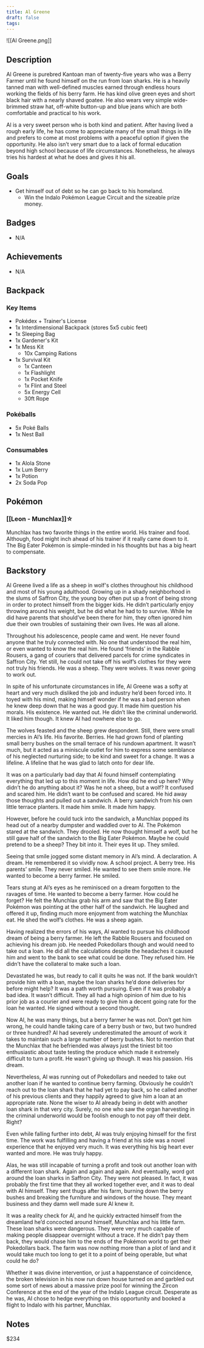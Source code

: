 ```yaml
---
title: Al Greene
draft: false
tags:
---
```

![[Al Greene.png]]
## Description
Al Greene is purebred Kantoan man of twenty-five years who was a Berry Farmer until he found himself on the run from loan sharks. He is a heavily tanned man with well-defined muscles earned through endless hours working the fields of his berry farm. He has kind olive green eyes and short black hair with a nearly shaved goatee. He also wears very simple wide-brimmed straw hat, off-white button-up and blue jeans which are both comfortable and practical to his work.

Al is a very sweet person who is both kind and patient. After having lived a rough early life, he has come to appreciate many of the small things in life and prefers to come at most problems with a peaceful option if given the opportunity. He also isn’t very smart due to a lack of formal education beyond high school because of life circumstances. Nonetheless, he always tries his hardest at what he does and gives it his all.

## Goals
- Get himself out of debt so he can go back to his homeland.
	- Win the Indalo Pokémon League Circuit and the sizeable prize money.

## Badges
- N/A

## Achievements
- N/A

## Backpack

### Key Items
- Pokédex + Trainer's License
- 1x Interdimensional Backpack (stores 5x5 cubic feet)
- 1x Sleeping Bag
- 1x Gardener's Kit
- 1x Mess Kit
	- 10x Camping Rations
- 1x Survival Kit
	- 1x Canteen
	- 1x Flashlight
	- 1x Pocket Knife
	- 1x Flint and Steel
	- 5x Energy Cell
	- 30ft Rope

### Pokéballs
- 5x Poké Balls
- 1x Nest Ball

### Consumables
- 1x Alola Stone
- 1x Lum Berry
- 1x Potion
- 2x Soda Pop

## Pokémon

### [[Leon - Munchlax]]☆
Munchlax has two favorite things in the entire world. His trainer and food. Although, food might inch ahead of his trainer if it really came down to it. The Big Eater Pokémon is simple-minded in his thoughts but has a big heart to compensate.

## Backstory
Al Greene lived a life as a sheep in wolf's clothes throughout his childhood and most of his young adulthood. Growing up in a shady neighborhood in the slums of Saffron City, the young boy often put up a front of being strong in order to protect himself from the bigger kids. He didn’t particularly enjoy throwing around his weight, but he did what he had to to survive. While he did have parents that should’ve been there for him, they often ignored him due their own troubles of sustaining their own lives. He was all alone.

Throughout his adolescence, people came and went. He never found anyone that he truly connected with. No one that understood the real him, or even wanted to know the real him. He found ‘friends’ in the Rabble Rousers, a gang of couriers that delivered parcels for crime syndicates in Saffron City. Yet still, he could not take off his wolf’s clothes for they were not truly his friends. He was a sheep. They were wolves. It was never going to work out.

In spite of his unfortunate circumstances in life, Al Greene was a softy at heart and very much disliked the job and industry he’d been forced into. It toyed with his mind, making himself wonder if he was a bad person when he knew deep down that he was a good guy. It made him question his morals. His existence. He wanted out. He didn’t like the criminal underworld. It liked him though. It knew Al had nowhere else to go.

The wolves feasted and the sheep grew despondent. Still, there were small mercies in Al’s life. His favorite. Berries. He had grown fond of planting small berry bushes on the small terrace of his rundown apartment. It wasn’t much, but it acted as a miniscule outlet for him to express some semblance of his neglected nurturing side; to be kind and sweet for a change. It was a lifeline. A lifeline that he was glad to latch onto for dear life.

It was on a particularly bad day that Al found himself contemplating everything that led up to this moment in life. How did he end up here? Why didn’t he do anything about it? Was he not a sheep, but a wolf? It confused and scared him. He didn’t want to be confused and scared. He hid away those thoughts and pulled out a sandwich. A berry sandwich from his own little terrace planters. It made him smile. It made him happy.

However, before he could tuck into the sandwich, a Munchlax popped its head out of a nearby dumpster and waddled over to Al. The Pokémon stared at the sandwich. They drooled. He now thought himself a wolf, but he still gave half of the sandwich to the Big Eater Pokémon. Maybe he could pretend to be a sheep? They bit into it. Their eyes lit up. They smiled.

Seeing that smile jogged some distant memory in Al’s mind. A declaration. A dream. He remembered it so vividly now. A school project. A berry tree. His parents’ smile. They never smiled. He wanted to see them smile more. He wanted to become a berry farmer. He smiled.

Tears stung at Al’s eyes as he reminisced on a dream forgotten to the ravages of time. He wanted to become a berry farmer. How could he forget? He felt the Munchlax grab his arm and saw that the Big Eater Pokémon was pointing at the other half of the sandwich. He laughed and offered it up, finding much more enjoyment from watching the Munchlax eat. He shed the wolf’s clothes. He was a sheep again.

Having realized the errors of his ways, Al wanted to pursue his childhood dream of being a berry farmer. He left the Rabble Rousers and focused on achieving his dream job. He needed Pokedollars though and would need to take out a loan. He did all the calculations despite the headaches it caused him and went to the bank to see what could be done. They refused him. He didn’t have the collateral to make such a loan.

Devastated he was, but ready to call it quits he was not. If the bank wouldn’t provide him with a loan, maybe the loan sharks he’d done deliveries for before might help? It was a path worth pursuing. Even if it was probably a bad idea. It wasn’t difficult. They all had a high opinion of him due to his prior job as a courier and were ready to give him a decent going rate for the loan he wanted. He signed without a second thought.

Now Al, he was many things, but a berry farmer he was not. Don’t get him wrong, he could handle taking care of a berry bush or two, but two hundred or three hundred? Al had severely underestimated the amount of work it takes to maintain such a large number of berry bushes. Not to mention that the Munchlax that he befriended was always just the tiniest bit too enthusiastic about taste testing the produce which made it extremely difficult to turn a profit. He wasn’t giving up though. It was his passion. His dream.

Nevertheless, Al was running out of Pokedollars and needed to take out another loan if he wanted to continue berry farming. Obviously he couldn’t reach out to the loan shark that he had yet to pay back, so he called another of his previous clients and they happily agreed to give him a loan at an appropriate rate. None the wiser to Al already being in debt with another loan shark in that very city. Surely, no one who saw the organ harvesting in the criminal underworld would be foolish enough to not pay off their debt. Right?

Even while falling further into debt, Al was truly enjoying himself for the first time. The work was fulfilling and having a friend at his side was a novel experience that he enjoyed very much. It was everything his big heart ever wanted and more. He was truly happy.

Alas, he was still incapable of turning a profit and took out another loan with a different loan shark. Again and again and again. And eventually, word got around the loan sharks in Saffron City. They were not pleased. In fact, it was probably the first time that they all worked together ever, and it was to deal with Al himself. They sent thugs after his farm, burning down the berry bushes and breaking the furniture and windows of the house. They meant business and they damn well made sure Al knew it.

It was a reality check for Al, and he quickly extracted himself from the dreamland he’d concocted around himself, Munchlax and his little farm. These loan sharks were dangerous. They were very much capable of making people disappear overnight without a trace. If he didn’t pay them back, they would chase him to the ends of the Pokémon world to get their Pokedollars back. The farm was now nothing more than a plot of land and it would take much too long to get it to a point of being operable, but what could he do?

Whether it was divine intervention, or just a happenstance of coincidence, the broken television in his now run down house turned on and garbled out some sort of news about a massive prize pool for winning the Zircon Conference at the end of the year of the Indalo League circuit. Desperate as he was, Al chose to hedge everything on this opportunity and booked a flight to Indalo with his partner, Munchlax.

## Notes
$234